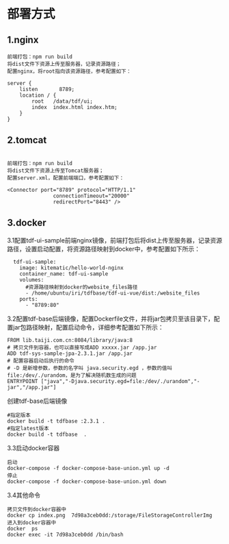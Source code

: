# 部署方式
## 1.nginx
~~~
前端打包：npm run build
将dist文件下资源上传至服务器，记录资源路径；
配置nginx，将root指向该资源路径，参考配置如下：

server {
    listen       8789;
    location / {
        root   /data/tdf/ui;
        index  index.html index.htm;
    }
}
~~~
## 2.tomcat
~~~

前端打包：npm run build
将dist文件下资源上传至Tomcat服务器；
配置server.xml，配置前端端口，参考配置如下：

<Connector port="8789" protocol="HTTP/1.1"
               connectionTimeout="20000"
               redirectPort="8443" />

~~~
## 3.docker
3.1配置tdf-ui-sample前端nginx镜像，前端打包后将dist上传至服务器，记录资源路径，设置启动配置，将资源路径映射到docker中，参考配置如下所示：
~~~
  tdf-ui-sample:
    image: kitematic/hello-world-nginx
    container_name: tdf-ui-sample
    volumes:
      #资源路径映射到docker的website_files路径
      - /home/ubuntu/iri/tdfbase/tdf-ui-vue/dist:/website_files
    ports:
      - "8789:80"
~~~
3.2配置tdf-base后端镜像，配置Dockerfile文件，并将jar包拷贝至该目录下，配置jar包路径映射，配置启动命令，详细参考配置如下所示：
~~~
FROM lib.taiji.com.cn:8084/library/java:8
# 拷贝文件到容器，也可以直接写成ADD xxxxx.jar /app.jar
ADD tdf-sys-sample-jpa-2.3.1.jar /app.jar
# 配置容器启动后执行的命令
# -D 是新增参数，参数的名字叫 java.security.egd ，参数的值叫 file:/dev/./urandom，是为了解决随机数生成的问题
ENTRYPOINT ["java","-Djava.security.egd=file:/dev/./urandom","-jar","/app.jar"]
~~~
创建tdf-base后端镜像
~~~
#指定版本
docker build -t tdfbase :2.3.1 .
#指定latest版本
docker build -t tdfbase  .
~~~
3.3启动docker容器
~~~
启动
docker-compose -f docker-compose-base-union.yml up -d
停止
docker-compose -f docker-compose-base-union.yml down
~~~
3.4其他命令
~~~
拷贝文件到docker容器中
docker cp index.png  7d98a3ceb0dd:/storage/FileStorageControllerImg
进入到docker容器中
docker  ps
docker exec -it 7d98a3ceb0dd /bin/bash
~~~
